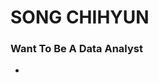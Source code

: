 <!DOCTYPE html>
<html lang="en">
<head>
  <h1>SONG CHIHYUN</h1>
</head>
<body>
    <h3>Want To Be A Data Analyst</h3>
    <ul>
        <li></li>
    </ul>
</body>
</html>

